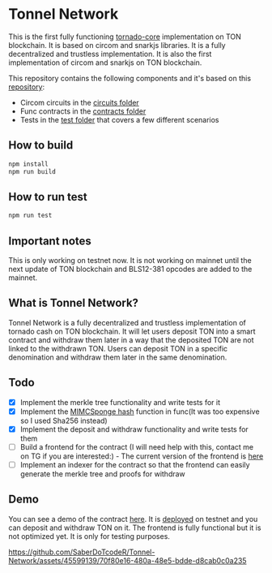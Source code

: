# Tonnel Network

This is the first fully functioning [tornado-core](https://github.com/tornadocash/tornado-core) implementation on TON blockchain. It is based on circom and snarkjs libraries. It is a fully decentralized and trustless implementation. It is also the first implementation of circom and snarkjs on TON blockchain.

This repository contains the following components and it's based on this [repository](https://github.com/SaberDoTcodeR/ton-zk-verifier):

-   Circom circuits in the [circuits folder](circuits/)
-   Func contracts in the [contracts folder](contracts/)
-   Tests in the [test folder](test/) that covers a few different scenarios

## How to build

```bash
npm install
npm run build
```

## How to run test

```bash
npm run test
```

## Important notes

This is only working on testnet now. It is not working on mainnet until the next update of TON blockchain and BLS12-381 opcodes are added to the mainnet.

## What is Tonnel Network?

Tonnel Network is a fully decentralized and trustless implementation of tornado cash on TON blockchain. It will let
users deposit TON into a smart contract and withdraw them later in a way that the deposited TON are not linked to the
withdrawn TON. Users can deposit TON in a specific denomination and withdraw them later in the same denomination.

## Todo

-   [x] Implement the merkle tree functionality and write tests for it
-   [x] Implement the [MIMCSponge hash](https://github.com/SaberDoTcodeR/Tonnel-Network/blob/main/contracts/MiMcSponge.fc) function in func(It was too expensive so I used Sha256 instead)
-   [x] Implement the deposit and withdraw functionality and write tests for them
-   [ ] Build a frontend for the contract (I will need help with this, contact me on TG if you are interested:) - The current version of the frontend is [here](https://tonnel.network)
-   [ ] Implement an indexer for the contract so that the frontend can easily generate the merkle tree and proofs for withdraw

## Demo

You can see a demo of the contract [here](https://tonnel.network). It is [deployed](https://testnet.tonscan.org/address/EQAGVfMkbxcsxWOkCnh4QIO6HHlBnaxETwVz6AoliXf2ndvf) on testnet and you can deposit and withdraw TON on it. The frontend is fully functional but it is not optimized yet. It is only for testing purposes.

https://github.com/SaberDoTcodeR/Tonnel-Network/assets/45599139/70f80e16-480a-48e5-bdde-d8cab0c0a235
